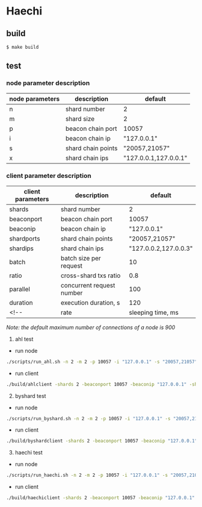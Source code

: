 # Haechi

## build

```bash
$ make build
```

## test

### node parameter description

| node parameters | description        | default               |
|-----------------|--------------------|-----------------------|
| n               | shard number       | 2                     |
| m               | shard size         | 2                     |
| p               | beacon chain port  | 10057                 |
| i               | beacon chain ip    | "127.0.0.1"           |
| s               | shard chain points | "20057,21057"         |
| x               | shard chain ips    | "127.0.0.1,127.0.0.1" |

### client parameter description

| client parameters | description               | default               |
|-------------------|---------------------------|-----------------------|
| shards            | shard number              | 2                     |
| beaconport        | beacon chain port         | 10057                 |
| beaconip          | beacon chain ip           | "127.0.0.1"           |
| shardports        | shard chain points        | "20057,21057"         |
| shardips          | shard chain ips           | "127.0.0.2,127.0.0.3" |
| batch             | batch size per request    | 10                    |
| ratio             | cross-shard txs ratio     | 0.8                   |
| parallel          | concurrent request number | 100                   |
| duration          | execution duration, s     | 120                   |
<!-- | rate              | sleeping time, ms         | 100                   | -->
*Note: the default maximum number of connections of a node is 900*

1. ahl test

- run node

```bash
./scripts/run_ahl.sh -n 2 -m 2 -p 10057 -i "127.0.0.1" -s "20057,21057" -x "127.0.0.1,127.0.0.1"
```

- run client

```bash
./build/ahlclient -shards 2 -beaconport 10057 -beaconip "127.0.0.1" -shardports "20057,21057" -shardips "127.0.0.1,127.0.0.1" -batch 10 -rate 100 -ratio 0.8
```

2. byshard test

- run node

```bash
./scripts/run_byshard.sh -n 2 -m 2 -p 10057 -i "127.0.0.1" -s "20057,21057" -x "127.0.0.2,127.0.0.3"
```

- run client

```bash
./build/byshardclient -shards 2 -beaconport 10057 -beaconip "127.0.0.1" -shardports "20057,21057" -shardips "127.0.0.1,127.0.0.1" -batch 10 -rate 100 -ratio 0.8
```

3. haechi test

- run node

```bash
./scripts/run_haechi.sh -n 2 -m 2 -p 10057 -i "127.0.0.1" -s "20057,21057" -x "127.0.0.2,127.0.0.3"
```

- run client

```bash
./build/haechiclient -shards 2 -beaconport 10057 -beaconip "127.0.0.1" -shardports "20057,21057" -shardips "127.0.0.1,127.0.0.1" -batch 10 -rate 100 -ratio 0.8
```
